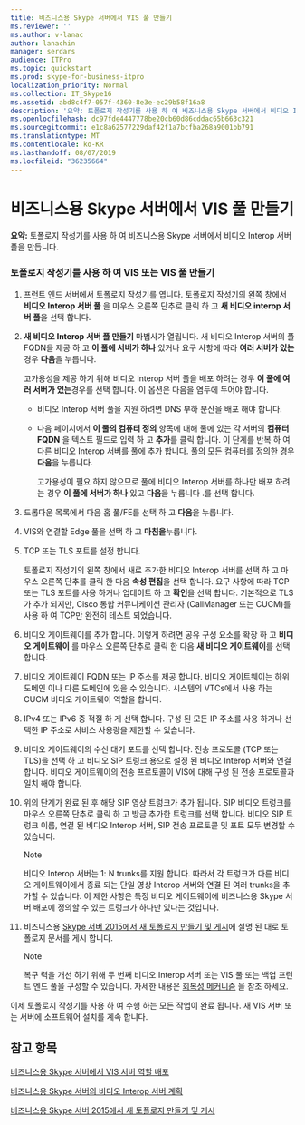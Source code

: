 ```yaml
---
title: 비즈니스용 Skype 서버에서 VIS 풀 만들기
ms.reviewer: ''
ms.author: v-lanac
author: lanachin
manager: serdars
audience: ITPro
ms.topic: quickstart
ms.prod: skype-for-business-itpro
localization_priority: Normal
ms.collection: IT_Skype16
ms.assetid: abd8c4f7-057f-4360-8e3e-ec29b58f16a8
description: '요약: 토폴로지 작성기를 사용 하 여 비즈니스용 Skype 서버에서 비디오 Interop 서버 풀을 만듭니다.'
ms.openlocfilehash: dc97fde4447778be20cb60d86cddac65b663c321
ms.sourcegitcommit: e1c8a62577229daf42f1a7bcfba268a9001bb791
ms.translationtype: MT
ms.contentlocale: ko-KR
ms.lasthandoff: 08/07/2019
ms.locfileid: "36235664"
---
```

# <a name="create-a-vis-pool-in-skype-for-business-server"></a>비즈니스용 Skype 서버에서 VIS 풀 만들기
 
**요약:** 토폴로지 작성기를 사용 하 여 비즈니스용 Skype 서버에서 비디오 Interop 서버 풀을 만듭니다.
  
### <a name="create-a-vis-or-vis-pool-using-topology-builder"></a>토폴로지 작성기를 사용 하 여 VIS 또는 VIS 풀 만들기

1. 프런트 엔드 서버에서 토폴로지 작성기를 엽니다. 토폴로지 작성기의 왼쪽 창에서 **비디오 Interop 서버 풀** 을 마우스 오른쪽 단추로 클릭 하 고 **새 비디오 interop 서버 풀**을 선택 합니다. 
    
2. **새 비디오 Interop 서버 풀 만들기** 마법사가 열립니다. 새 비디오 Interop 서버의 풀 FQDN을 제공 하 고 **이 풀에 서버가 하나** 있거나 요구 사항에 따라 **여러 서버가 있는** 경우 **다음**을 누릅니다.
    
    고가용성을 제공 하기 위해 비디오 Interop 서버 풀을 배포 하려는 경우 **이 풀에 여러 서버가 있는**경우를 선택 합니다. 이 옵션은 다음을 염두에 두어야 합니다. 
    
    - 비디오 Interop 서버 풀을 지원 하려면 DNS 부하 분산을 배포 해야 합니다. 
    
   - 다음 페이지에서 **이 풀의 컴퓨터 정의** 항목에 대해 풀에 있는 각 서버의 **컴퓨터 FQDN** 을 텍스트 필드로 입력 하 고 **추가**를 클릭 합니다. 이 단계를 반복 하 여 다른 비디오 Interop 서버를 풀에 추가 합니다. 풀의 모든 컴퓨터를 정의한 경우 **다음**을 누릅니다.
    
     고가용성이 필요 하지 않으므로 풀에 비디오 Interop 서버를 하나만 배포 하려는 경우 **이 풀에 서버가 하나** 있고 **다음**을 누릅니다 .를 선택 합니다.
    
3. 드롭다운 목록에서 다음 홉 풀/FE를 선택 하 고 **다음**을 누릅니다.
    
4. VIS와 연결할 Edge 풀을 선택 하 고 **마침을**누릅니다.
    
5. TCP 또는 TLS 포트를 설정 합니다.
    
    토폴로지 작성기의 왼쪽 창에서 새로 추가한 비디오 Interop 서버를 선택 하 고 마우스 오른쪽 단추를 클릭 한 다음 **속성 편집**을 선택 합니다. 요구 사항에 따라 TCP 또는 TLS 포트를 사용 하거나 업데이트 하 고 **확인**을 선택 합니다. 기본적으로 TLS가 추가 되지만, Cisco 통합 커뮤니케이션 관리자 (CallManager 또는 CUCM)를 사용 하 여 TCP만 완전히 테스트 되었습니다.
    
6. 비디오 게이트웨이를 추가 합니다. 이렇게 하려면 공유 구성 요소를 확장 하 고 **비디오 게이트웨이** 를 마우스 오른쪽 단추로 클릭 한 다음 **새 비디오 게이트웨이**를 선택 합니다.
    
7. 비디오 게이트웨이 FQDN 또는 IP 주소를 제공 합니다. 비디오 게이트웨이는 하위 도메인 이나 다른 도메인에 있을 수 있습니다. 시스템의 VTCs에서 사용 하는 CUCM 비디오 게이트웨이 역할을 합니다.
    
8. IPv4 또는 IPv6 중 적절 하 게 선택 합니다. 구성 된 모든 IP 주소를 사용 하거나 선택한 IP 주소로 서비스 사용량을 제한할 수 있습니다.
    
9. 비디오 게이트웨이의 수신 대기 포트를 선택 합니다. 전송 프로토콜 (TCP 또는 TLS)을 선택 하 고 비디오 SIP 트렁크 용으로 설정 된 비디오 Interop 서버와 연결 합니다. 비디오 게이트웨이의 전송 프로토콜이 VIS에 대해 구성 된 전송 프로토콜과 일치 해야 합니다.
    
10. 위의 단계가 완료 된 후 해당 SIP 영상 트렁크가 추가 됩니다. SIP 비디오 트렁크를 마우스 오른쪽 단추로 클릭 하 고 방금 추가한 트렁크를 선택 합니다. 비디오 SIP 트렁크 이름, 연결 된 비디오 Interop 서버, SIP 전송 프로토콜 및 포트 모두 변경할 수 있습니다. 
    
    > [!NOTE]
    >  비디오 Interop 서버는 1: N trunks를 지원 합니다. 따라서 각 트렁크가 다른 비디오 게이트웨이에서 종료 되는 단일 영상 Interop 서버와 연결 된 여러 trunks을 추가할 수 있습니다. 이 제한 사항은 특정 비디오 게이트웨이에 비즈니스용 Skype 서버 배포에 정의할 수 있는 트렁크가 하나만 있다는 것입니다.
  
11. 비즈니스용 [Skype 서버 2015에서 새 토폴로지 만들기 및 게시](../../deploy/install/create-and-publish-new-topology.md)에 설명 된 대로 토폴로지 문서를 게시 합니다.
    
    > [!NOTE]
    > 복구 력을 개선 하기 위해 두 번째 비디오 Interop 서버 또는 VIS 풀 또는 백업 프런트 엔드 풀을 구성할 수 있습니다. 자세한 내용은 [회복성 메커니즘](../../plan-your-deployment/video-interop-server.md#resiliency) 을 참조 하세요.
  
이제 토폴로지 작성기를 사용 하 여 수행 하는 모든 작업이 완료 됩니다. 새 VIS 서버 또는 서버에 소프트웨어 설치를 계속 합니다.
## <a name="see-also"></a>참고 항목

[비즈니스용 Skype 서버에서 VIS 서버 역할 배포](deploy-the-vis-server-role.md)

[비즈니스용 Skype 서버의 비디오 Interop 서버 계획](../../plan-your-deployment/video-interop-server.md)
  
[비즈니스용 Skype 서버 2015에서 새 토폴로지 만들기 및 게시](../../deploy/install/create-and-publish-new-topology.md)
